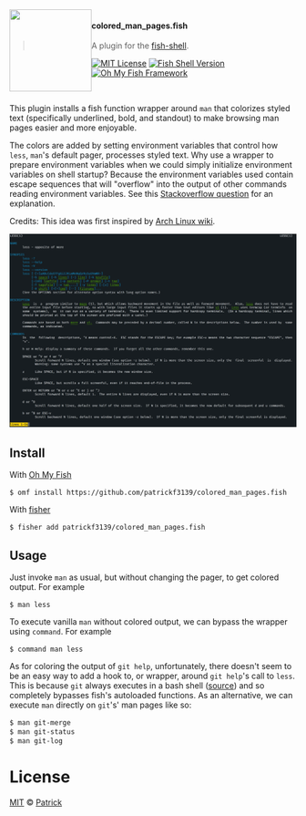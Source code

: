 <img src="https://cdn.rawgit.com/oh-my-fish/oh-my-fish/e4f1c2e0219a17e2c748b824004c8d0b38055c16/docs/logo.svg" align="left" width="144px" height="144px"/>

#### colored_man_pages.fish
> A plugin for the [fish-shell](https://fishshell.com).

[![MIT License](https://img.shields.io/badge/license-MIT-007EC7.svg?style=flat-square)](/LICENSE)
[![Fish Shell Version](https://img.shields.io/badge/fish-v3.0.2-blue.svg?style=flat-square)](https://fishshell.com)
[![Oh My Fish Framework](https://img.shields.io/badge/Oh%20My%20Fish-Framework-007EC7.svg?style=flat-square)](https://www.github.com/oh-my-fish/oh-my-fish)

<br/>

This plugin installs a fish function wrapper around `man` that colorizes styled text (specifically underlined, bold, and standout) to make browsing man pages easier and more enjoyable.

The colors are added by setting environment variables that control how `less`, `man`'s default pager, processes styled text. Why use a wrapper to prepare environment variables when we could simply initialize environment variables on shell startup? Because the environment variables used contain escape sequences that will "overflow" into the output of other commands reading environment variables. See this [Stackoverflow question](https://unix.stackexchange.com/questions/87261/getting-unexpected-colorized-output-on-several-commands) for an explanation.

Credits: This idea was first inspired by [Arch Linux wiki](https://wiki.archlinux.org/index.php/Color_output_in_console#Using_less).

<img alt="colored man page for less" src="./images/less-man-page.png">

## Install

With [Oh My Fish]
```fish
$ omf install https://github.com/patrickf3139/colored_man_pages.fish
```
With [fisher]
```fish
$ fisher add patrickf3139/colored_man_pages.fish
```

## Usage
Just invoke `man` as usual, but without changing the pager, to get colored output. For example
```fish
$ man less
```
To execute vanilla `man` without colored output, we can bypass the wrapper using `command`. For example
```fish
$ command man less
```
As for coloring the output of `git help`, unfortunately, there doesn't seem to be an easy way to add a hook to, or wrapper, around `git help`'s call to `less`. This is because `git` always executes in a bash shell ([source](https://git-scm.com/book/tr/v2/Git-Internals-Environment-Variables)) and so completely bypasses fish's autoloaded functions. As an alternative, we can execute `man` directly on `git`'s' man pages like so:
```fish
$ man git-merge
$ man git-status
$ man git-log
```

# License

[MIT][mit] © [Patrick](https://github.com/patrickf3139)

[mit]: https://opensource.org/licenses/MIT
[omf-link]: https://www.github.com/oh-my-fish/oh-my-fish
[fisher]: https://github.com/jorgebucaran/fisher
[Oh My Fish]: https://github.com/oh-my-fish/oh-my-fish
[license-badge]: https://img.shields.io/badge/license-MIT-007EC7.svg?style=flat-square

